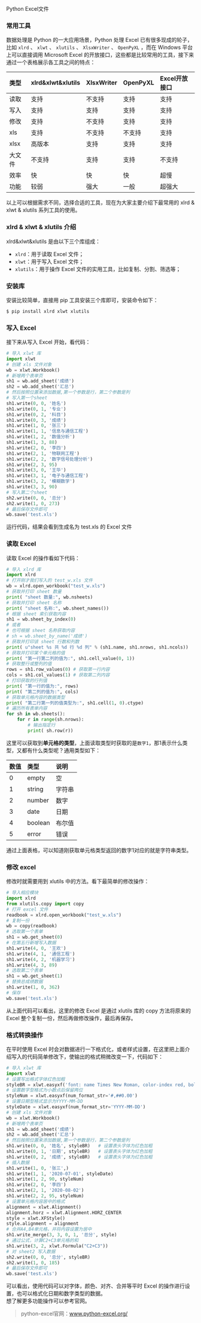 Python Excel文件
<a name="3e90c511"></a>
### 常用工具
数据处理是 Python 的一大应用场景，Python 处理 Excel 已有很多现成的轮子，比如 `xlrd` 、 `xlwt` 、 `xlutils` 、 `XlsxWriter` 、 `OpenPyXL` ，而在 Windows 平台上可以直接调用 Microsoft Excel 的开放接口，这些都是比较常用的工具，接下来通过一个表格展示各工具之间的特点：

| 类型 | xlrd&xlwt&xlutils | XlsxWriter | OpenPyXL | Excel开放接口 |
| :--- | :--- | :--- | :--- | :--- |
| 读取 | 支持 | 不支持 | 支持 | 支持 |
| 写入 | 支持 | 支持 | 支持 | 支持 |
| 修改 | 支持 | 不支持 | 支持 | 支持 |
| xls | 支持 | 不支持 | 不支持 | 支持 |
| xlsx | 高版本 | 支持 | 支持 | 支持 |
| 大文件 | 不支持 | 支持 | 支持 | 不支持 |
| 效率 | 快 | 快 | 快 | 超慢 |
| 功能 | 较弱 | 强大 | 一般 | 超强大 |

以上可以根据需求不同，选择合适的工具，现在为大家主要介绍下最常用的 xlrd & xlwt & xlutils 系列工具的使用。
<a name="tHoKK"></a>
### xlrd & xlwt & xlutils 介绍
xlrd&xlwt&xlutils 是由以下三个库组成：

- `xlrd`：用于读取 Excel 文件；
- `xlwt`：用于写入 Excel 文件；
- `xlutils`：用于操作 Excel 文件的实用工具，比如复制、分割、筛选等；
<a name="LHwuJ"></a>
### 安装库
安装比较简单，直接用 pip 工具安装三个库即可，安装命令如下：
```bash
$ pip install xlrd xlwt xlutils
```
<a name="rZu1W"></a>
### 写入 Excel
接下来从写入 Excel 开始，看代码：
```python
# 导入 xlwt 库
import xlwt
# 创建 xls 文件对象
wb = xlwt.Workbook()
# 新增两个表单页
sh1 = wb.add_sheet('成绩')
sh2 = wb.add_sheet('汇总')
# 然后按照位置来添加数据,第一个参数是行，第二个参数是列
# 写入第一个sheet
sh1.write(0, 0, '姓名')
sh1.write(0, 1, '专业')
sh1.write(0, 2, '科目')
sh1.write(0, 3, '成绩')
sh1.write(1, 0, '张三')
sh1.write(1, 1, '信息与通信工程')
sh1.write(1, 2, '数值分析')
sh1.write(1, 3, 88)
sh1.write(2, 0, '李四')
sh1.write(2, 1, '物联网工程')
sh1.write(2, 2, '数字信号处理分析')
sh1.write(2, 3, 95)
sh1.write(3, 0, '王华')
sh1.write(3, 1, '电子与通信工程')
sh1.write(3, 2, '模糊数学')
sh1.write(3, 3, 90)
# 写入第二个sheet
sh2.write(0, 0, '总分')
sh2.write(1, 0, 273)
# 最后保存文件即可
wb.save('test.xls')
```
运行代码，结果会看到生成名为 test.xls 的 Excel 文件
<a name="H3ldf"></a>
### 读取 Excel
读取 Excel 的操作看如下代码：
```python
# 导入 xlrd 库
import xlrd
# 打开刚才我们写入的 test_w.xls 文件
wb = xlrd.open_workbook("test_w.xls")
# 获取并打印 sheet 数量
print( "sheet 数量:", wb.nsheets)
# 获取并打印 sheet 名称
print( "sheet 名称:", wb.sheet_names())
# 根据 sheet 索引获取内容
sh1 = wb.sheet_by_index(0)
# 或者
# 也可根据 sheet 名称获取内容
# sh = wb.sheet_by_name('成绩')
# 获取并打印该 sheet 行数和列数
print( u"sheet %s 共 %d 行 %d 列" % (sh1.name, sh1.nrows, sh1.ncols))
# 获取并打印某个单元格的值
print( "第一行第二列的值为:", sh1.cell_value(0, 1))
# 获取整行或整列的值
rows = sh1.row_values(0) # 获取第一行内容
cols = sh1.col_values(1) # 获取第二列内容
# 打印获取的行列值
print( "第一行的值为:", rows)
print( "第二列的值为:", cols)
# 获取单元格内容的数据类型
print( "第二行第一列的值类型为:", sh1.cell(1, 0).ctype)
# 遍历所有表单内容
for sh in wb.sheets():
    for r in range(sh.nrows):
        # 输出指定行
        print( sh.row(r))
```
这里可以获取到**单元格的类型**，上面读取类型时获取的是`数字1`，那1表示什么类型，又都有什么类型呢？通用类型如下：

| 数值 | 类型 | 说明 |
| :--- | :--- | :--- |
| 0 | empty | 空 |
| 1 | string | 字符串 |
| 2 | number | 数字 |
| 3 | date | 日期 |
| 4 | boolean | 布尔值 |
| 5 | error | 错误 |

通过上面表格，可以知道刚获取单元格类型返回的数字1对应的就是字符串类型。
<a name="4wUl4"></a>
### 修改 excel
修改时就需要用到 xlutils 中的方法。看下最简单的修改操作：
```python
# 导入相应模块
import xlrd
from xlutils.copy import copy
# 打开 excel 文件
readbook = xlrd.open_workbook("test_w.xls")
# 复制一份
wb = copy(readbook)
# 选取第一个表单
sh1 = wb.get_sheet(0)
# 在第五行新增写入数据
sh1.write(4, 0, '王欢')
sh1.write(4, 1, '通信工程')
sh1.write(4, 2, '机器学习')
sh1.write(4, 3, 89)
# 选取第二个表单
sh1 = wb.get_sheet(1)
# 替换总成绩数据
sh1.write(1, 0, 362)
# 保存
wb.save('test.xls')
```
从上面代码可以看出，这里的修改 Excel 是通过 xlutils 库的 copy 方法将原来的 Excel 整个复制一份，然后再做修改操作，最后再保存。
<a name="eM8qt"></a>
### 格式转换操作
在平时使用 Excel 时会对数据进行一下格式化，或者样式设置，在这里把上面介绍写入的代码简单修改下，使输出的格式稍微改变一下，代码如下：
```python
# 导入 xlwt 库
import xlwt
# 设置写出格式字体红色加粗
styleBR = xlwt.easyxf('font: name Times New Roman, color-index red, bold on')
# 设置数字型格式为小数点后保留两位
styleNum = xlwt.easyxf(num_format_str='#,##0.00')
# 设置日期型格式显示为YYYY-MM-DD
styleDate = xlwt.easyxf(num_format_str='YYYY-MM-DD')
# 创建 xls 文件对象
wb = xlwt.Workbook()
# 新增两个表单页
sh1 = wb.add_sheet('成绩')
sh2 = wb.add_sheet('汇总')
# 然后按照位置来添加数据,第一个参数是行，第二个参数是列
sh1.write(0, 0, '姓名', styleBR)   # 设置表头字体为红色加粗
sh1.write(0, 1, '日期', styleBR)   # 设置表头字体为红色加粗
sh1.write(0, 2, '成绩', styleBR)   # 设置表头字体为红色加粗
# 插入数据
sh1.write(1, 0, '张三',)
sh1.write(1, 1, '2020-07-01', styleDate)
sh1.write(1, 2, 90, styleNum)
sh1.write(2, 0, '李四')
sh1.write(2, 1, '2020-08-02')
sh1.write(2, 2, 95, styleNum)
# 设置单元格内容居中的格式
alignment = xlwt.Alignment()
alignment.horz = xlwt.Alignment.HORZ_CENTER
style = xlwt.XFStyle()
style.alignment = alignment
# 合并A4,B4单元格，并将内容设置为居中
sh1.write_merge(3, 3, 0, 1, '总分', style)
# 通过公式，计算C2+C3单元格的和
sh1.write(3, 2, xlwt.Formula("C2+C3"))
# 对 sheet2 写入数据
sh2.write(0, 0, '总分', styleBR)
sh2.write(1, 0, 185)
# 最后保存文件即可
wb.save('test.xls')
```
可以看出，使用代码可以对字体，颜色、对齐、合并等平时 Excel 的操作进行设置，也可以格式化日期和数字类型的数据。<br />想了解更多功能操作可以参考官网。
> python-excel官网：www.python-excel.org/


